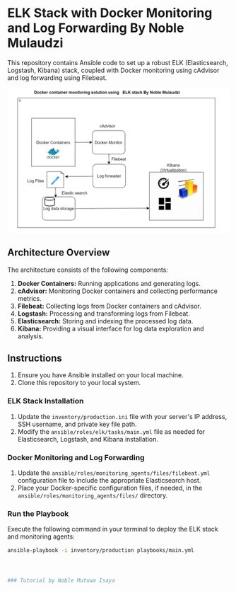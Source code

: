# ELK Stack with Docker Monitoring and Log Forwarding By Noble Mulaudzi

This repository contains Ansible code to set up a robust ELK (Elasticsearch, Logstash, Kibana) stack, coupled with Docker monitoring using cAdvisor and log forwarding using Filebeat.

![Alt Text](./elk_final.png)

## Architecture Overview

The architecture consists of the following components:

1. **Docker Containers:** Running applications and generating logs.
2. **cAdvisor:** Monitoring Docker containers and collecting performance metrics.
3. **Filebeat:** Collecting logs from Docker containers and cAdvisor.
4. **Logstash:** Processing and transforming logs from Filebeat.
5. **Elasticsearch:** Storing and indexing the processed log data.
6. **Kibana:** Providing a visual interface for log data exploration and analysis.

## Instructions

1. Ensure you have Ansible installed on your local machine.
2. Clone this repository to your local system.

### ELK Stack Installation

1. Update the `inventory/production.ini` file with your server's IP address, SSH username, and private key file path.
2. Modify the `ansible/roles/elk/tasks/main.yml` file as needed for Elasticsearch, Logstash, and Kibana installation.

### Docker Monitoring and Log Forwarding

1. Update the `ansible/roles/monitoring_agents/files/filebeat.yml` configuration file to include the appropriate Elasticsearch host.
2. Place your Docker-specific configuration files, if needed, in the `ansible/roles/monitoring_agents/files/` directory.

### Run the Playbook

Execute the following command in your terminal to deploy the ELK stack and monitoring agents:

```bash
ansible-playbook -i inventory/production playbooks/main.yml



### Tutorial by Noble Mutuwa Isaya